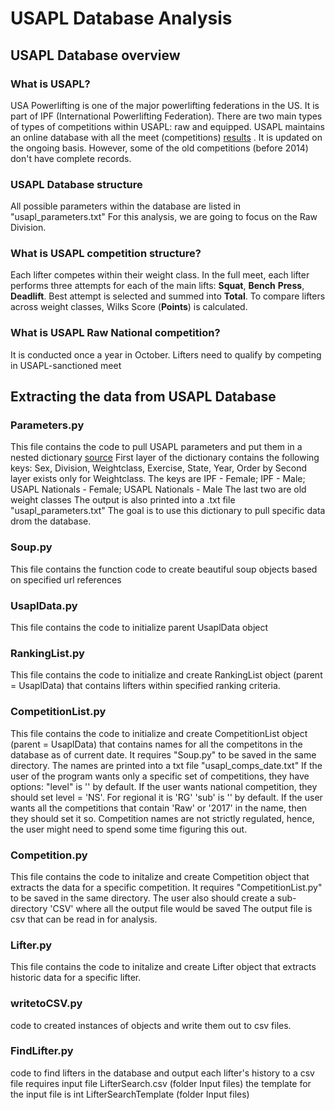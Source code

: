 # USAPL Database Analysis

## USAPL Database overview

### What is USAPL? 

USA Powerlifting is one of the major powerlifting federations in the US. It is part of IPF (International Powerlifting Federation).
There are two main types of types of competitions within USAPL: raw and equipped.
USAPL maintains an online database with all the meet (competitions) [results](http://usapl.liftingdatabase.com) .
It is updated on the ongoing basis. However, some of the old competitions (before 2014) don't have complete records.

### USAPL Database structure

All possible parameters within the database are listed in "usapl_parameters.txt"
For this analysis, we are going to focus on the Raw Division.

### What is USAPL competition structure? 

Each lifter competes within their weight class. 
In the full meet, each lifter performs three attempts for each of the main lifts: **Squat**, **Bench** **Press**, **Deadlift**.
Best attempt is selected and summed into **Total**.
To compare lifters across weight classes, Wilks Score (**Points**) is calculated. 

### What is USAPL Raw National competition?

It is conducted once a year in October. Lifters need to qualify by competing in USAPL-sanctioned meet

## Extracting the data from USAPL Database

### Parameters.py

This file contains the code to pull USAPL parameters and put them in a nested dictionary [source](http://usapl.liftingdatabase.com/ranking)
First layer of the dictionary contains the following keys:
Sex, Division, Weightclass, Exercise, State, Year, Order by
Second layer exists only for Weightclass. The keys are
IPF - Female; IPF - Male; USAPL Nationals - Female; USAPL Nationals - Male
The last two are old weight classes
The output is also printed into a .txt file "usapl_parameters.txt"
The goal is to use this dictionary to pull specific data drom the database.

### Soup.py

This file contains the function code to create beautiful soup objects based on specified url references

### UsaplData.py

This file contains the code to initialize parent UsaplData object 

### RankingList.py

This file contains the code to initialize and create RankingList object (parent = UsaplData) that contains lifters within specified ranking criteria.

### CompetitionList.py

This file contains the code to initialize and create CompetitionList object (parent = UsaplData) that contains names for all the competitons in the database as of current date.
It requires "Soup.py" to be saved in the same directory.
The names are printed into a txt file "usapl_comps_date.txt"
If the user of the program wants only a specific set of competitions, they have options:
"level" is '' by default. If the user wants national competition, they should set level = 'NS'. For regional it is 'RG'
'sub' is '' by default. If the user wants all the competitions that contain 'Raw' or '2017' in the name, then they should set it so.
Competition names are not strictly regulated, hence, the user might need to spend some time figuring this out.

### Competition.py

This file contains the code to initalize and create Competition object that extracts the data for a specific competition.
It requires "CompetitionList.py" to be saved in the same directory.
The user also should create a sub-directory 'CSV' where all the output file would be saved
The output file is csv that can be read in for analysis.

### Lifter.py

This file contains the code to initalize and create Lifter object that extracts historic data for a specific lifter.

### writetoCSV.py

code to created instances of objects and write them out to csv files.

### FindLifter.py

code to find lifters in the database and output each lifter's history to a csv file
requires input file LifterSearch.csv (folder Input files)
the template for the input file is int LifterSearchTemplate (folder Input files)




